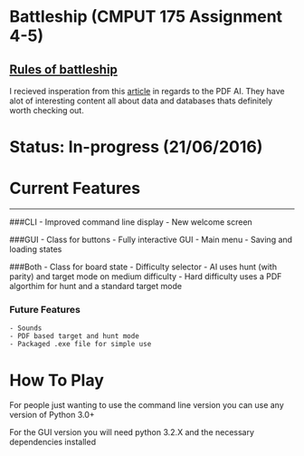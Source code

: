 # Battleship (CMPUT 175 Assignment 4-5)
  [Rules of battleship](https://en.wikipedia.org/wiki/Battleship_(game)#Description)
  ---
  I recieved insperation from this [article](http://www.datagenetics.com/blog/december32011/) in regards to the PDF AI. They have alot of interesting content all about data and databases thats definitely worth checking out. 
  
# Status: In-progress (21/06/2016)

# Current Features
  ---
###CLI
    - Improved command line display
    - New welcome screen
 
###GUI
    - Class for buttons
    - Fully interactive GUI
    - Main menu
    - Saving and loading states
 
###Both
    - Class for board state 
    - Difficulty selector
    - AI uses hunt (with parity) and target mode on medium difficulty
    - Hard difficulty uses a PDF algorthim for hunt and a standard target mode


### Future Features
    - Sounds
    - PDF based target and hunt mode
    - Packaged .exe file for simple use

# How To Play

For people just wanting to use the command line version you can use any version of Python 3.0+ 

For the GUI version you will need python 3.2.X and the necessary dependencies installed
